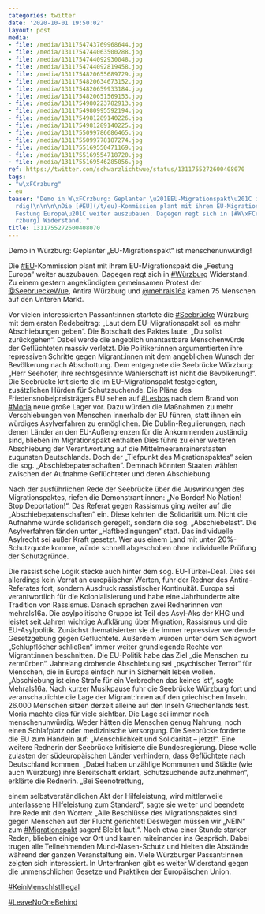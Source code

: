 ```yaml
---
categories: twitter
date: '2020-10-01 19:50:02'
layout: post
media:
- file: /media/1311754743769968644.jpg
- file: /media/1311754744063500288.jpg
- file: /media/1311754744092930048.jpg
- file: /media/1311754744092819458.jpg
- file: /media/1311754820655689729.jpg
- file: /media/1311754820634673152.jpg
- file: /media/1311754820659933184.jpg
- file: /media/1311754820651569153.jpg
- file: /media/1311754980223782913.jpg
- file: /media/1311754980995592194.jpg
- file: /media/1311754981289140226.jpg
- file: /media/1311754981289140225.jpg
- file: /media/1311755099786686465.jpg
- file: /media/1311755099778187274.jpg
- file: /media/1311755169550471169.jpg
- file: /media/1311755169554718720.jpg
- file: /media/1311755169546285056.jpg
ref: https://twitter.com/schwarzlichtwue/status/1311755272600408070
tags:
- "w\xFCrzburg"
- eu
teaser: "Demo in W\xFCrzburg: Geplanter \u201EEU-Migrationspakt\u201C ist menschenunw\xFC\
  rdig!\n\n\n\nDie [#EU](/t/eu)-Kommission plant mit ihrem EU-Migrationspakt die \u201E\
  Festung Europa\u201C weiter auszubauen. Dagegen regt sich in [#W\xFCrzburg](/t/w\xFC\
  rzburg) Widerstand. "
title: 1311755272600408070
---
```

Demo in Würzburg: Geplanter „EU-Migrationspakt“ ist menschenunwürdig!



Die [#EU](/t/eu)-Kommission plant mit ihrem EU-Migrationspakt die „Festung Europa“ weiter auszubauen. Dagegen regt sich in [#Würzburg](/t/würzburg) Widerstand. 
Zu einem gestern angekündigten gemeinsamen Protest der [@SeebrueckeWue](https://twitter.com/SeebrueckeWue), Antira Würzburg und [@mehrals16a](https://twitter.com/mehrals16a) kamen 75 Menschen auf den Unteren Markt.



Vor vielen interessierten Passant:innen startete die [#Seebrücke](/t/seebrücke) Würzburg mit dem ersten Redebeitrag: 
„Laut dem EU-Migrationspakt soll es mehr Abschiebungen geben“. Die Botschaft des Paktes laute: „Du sollst zurückgehen“. Dabei werde die angeblich unantastbare Menschenwürde der Geflüchteten massiv verletzt. 
Die Politiker:innen argumentierten ihre repressiven Schritte gegen Migrant:innen mit dem angeblichen Wunsch der Bevölkerung nach Abschottung. Dem entgegnete die Seebrücke Würzburg: „Herr Seehofer, ihre rechtsgesinnte Wählerschaft ist nicht die Bevölkerung!“. 
Die Seebrücke kritisierte die im EU-Migrationspakt festgelegten, zusätzlichen Hürden für Schutzsuchende. Die Pläne des Friedensnobelpreisträgers EU sehen auf [#Lesbos](/t/lesbos) nach dem Brand von [#Moria](/t/moria) neue große Lager vor. 
Dazu würden die Maßnahmen zu mehr Verschiebungen von Menschen innerhalb der EU führen, statt ihnen ein würdiges Asylverfahren zu ermöglichen. Die Dublin-Regulierungen, nach denen Länder an den EU-Außengrenzen für die Ankommenden zuständig sind, blieben im Migrationspakt enthalten
Dies führe zu einer weiteren Abschiebung der Verantwortung auf die Mittelmeeranrainerstaaten zugunsten Deutschlands. Doch der „Tiefpunkt des Migrationspaktes“ seien die sog. „Abschiebepatenschaften“.
Demnach könnten Staaten wählen zwischen der Aufnahme Geflüchteter und deren Abschiebung. 



Nach der ausführlichen Rede der Seebrücke über die Auswirkungen des Migrationspaktes, riefen die Demonstrant:innen: „No Border! No Nation! Stop Deportation!“.
Das Referat gegen Rassismus ging weiter auf die „Abschiebepatenschaften“ ein. Diese kehrten die Solidarität um. Nicht die Aufnahme würde solidarisch geregelt, sondern die sog. „Abschiebelast“. Die Asylverfahren fänden unter „Haftbedingungen“ statt.
Das individuelle Asylrecht sei außer Kraft gesetzt. Wer aus einem Land mit unter 20%-Schutzquote komme, würde schnell abgeschoben ohne individuelle Prüfung der Schutzgründe.



Die rassistische Logik stecke auch hinter dem sog. EU-Türkei-Deal.
Dies sei allerdings kein Verrat an europäischen Werten, fuhr der Redner des Antira-Referates fort, sondern Ausdruck rassistischer Kontinuität. Europa sei verantwortlich für die Kolonialisierung und habe eine Jahrhunderte alte Tradition von Rassismus.
Danach sprachen zwei Rednerinnen von mehrals16a. Die asylpolitische Gruppe ist Teil des Asyl-Aks der KHG und leistet seit Jahren wichtige Aufklärung über Migration, Rassismus und die EU-Asylpolitik.
Zunächst thematisierten sie die immer repressiver werdende Gesetzgebung gegen Geflüchtete. Außerdem würden unter dem Schlagwort „Schlupflöcher schließen“ immer weiter grundlegende Rechte von Migrant:innen beschnitten.
Die EU-Politik habe das Ziel „die Menschen zu zermürben“. Jahrelang drohende Abschiebung sei „psychischer Terror“ für Menschen, die in Europa einfach nur in Sicherheit leben wollen. „Abschiebung ist eine Strafe für ein Verbrechen das keines ist“, sagte Mehrals16a.
Nach kurzer Musikpause fuhr die Seebrücke Würzburg fort und veranschaulichte die Lage der Migrant:innen auf den griechischen Inseln. 26.000 Menschen sitzen derzeit alleine auf den Inseln Griechenlands fest. Moria machte dies für viele sichtbar.
Die Lage sei immer noch menschenunwürdig. Weder hätten die Menschen genug Nahrung, noch einen Schlafplatz oder medizinische Versorgung. Die Seebrücke forderte die EU zum Handeln auf: „Menschlichkeit und Solidarität – jetzt!“.
Eine weitere Rednerin der Seebrücke kritisierte die Bundesregierung. Diese wolle zulasten der südeuropäischen Länder verhindern, dass Geflüchtete nach Deutschland kommen.
„Dabei haben unzählige Kommunen und Städte (wie auch Würzburg) ihre Bereitschaft erklärt, Schutzsuchende aufzunehmen“, erklärte die Rednerin. „Bei Seenotrettung,

einem selbstverständlichen Akt der Hilfeleistung, wird mittlerweile unterlassene Hilfeleistung zum Standard“, sagte sie weiter und beendete ihre Rede mit den Worten: „Alle Beschlüsse des Migrationspaktes sind gegen Menschen auf der Flucht gerichtet! Deswegen müssen wir „NEIN“ zum [#Migrationspakt](/t/migrationspakt) sagen! Bleibt laut!“.
Nach etwa einer Stunde starker Reden, blieben einige vor Ort und kamen miteinander ins Gespräch. Dabei trugen alle Teilnehmenden Mund-Nasen-Schutz und hielten die Abstände während der ganzen Veranstaltung ein.
Viele Würzburger Passant:innen zeigten sich interessiert. In Unterfranken gibt es weiter Widerstand gegen die unmenschlichen Gesetze und Praktiken der Europäischen Union.

[#KeinMenschIstIllegal](/t/keinmenschistillegal)

[#LeaveNoOneBehind](/t/leavenoonebehind)